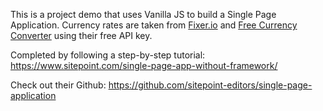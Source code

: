 This is a project demo that uses Vanilla JS to build a Single Page Application.
Currency rates are taken from [Fixer.io](https://fixer.io/) and [Free Currency Converter](https://free.currencyconverterapi.com/) using their free API key.

Completed by following a step-by-step tutorial:
https://www.sitepoint.com/single-page-app-without-framework/

Check out their Github:
https://github.com/sitepoint-editors/single-page-application
